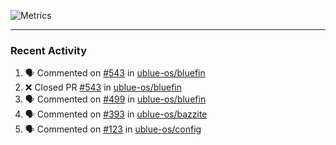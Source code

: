 ![Metrics](https://metrics.lecoq.io/KyleGospo?template=classic&base=header%2C%20activity%2C%20community%2C%20repositories%2C%20metadata&base.indepth=false&base.hireable=false&base.skip=false&config.timezone=America%2FLos_Angeles)

---
### Recent Activity
<!--START_SECTION:activity-->
1. 🗣 Commented on [#543](https://github.com/ublue-os/bluefin/pull/543#issuecomment-1741877432) in [ublue-os/bluefin](https://github.com/ublue-os/bluefin)
2. ❌ Closed PR [#543](https://github.com/ublue-os/bluefin/pull/543) in [ublue-os/bluefin](https://github.com/ublue-os/bluefin)
3. 🗣 Commented on [#499](https://github.com/ublue-os/bluefin/issues/499#issuecomment-1741872271) in [ublue-os/bluefin](https://github.com/ublue-os/bluefin)
4. 🗣 Commented on [#393](https://github.com/ublue-os/bazzite/issues/393#issuecomment-1741871709) in [ublue-os/bazzite](https://github.com/ublue-os/bazzite)
5. 🗣 Commented on [#123](https://github.com/ublue-os/config/pull/123#issuecomment-1741826456) in [ublue-os/config](https://github.com/ublue-os/config)
<!--END_SECTION:activity-->
